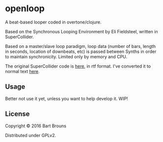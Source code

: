 # openloop

A beat-based looper coded in overtone/clojure.

Based on the Synchronous Looping Environment by Eli Fieldsteel, written in SuperCollider.

Based on a master/slave loop paradigm, loop data (number of bars, length in seconds, location of downbeats, etc) is passed between Synths in order to maintain synchronicity. Limited only by memory and CPU.

The original SuperCollider code is [here](dl.dropbox.com/u/233190/looping_environment_YT_2011-07-11_COMMENTS.rtf), in rtf format.
I've converted it to normal text [here](https://github.com/magnetophon/openloop/blob/master/doc/looping_environment_Eli_Fieldsteel.sc).

## Usage

Better not use it yet, unless you want to help develop it.
WIP!

## License

Copyright © 2016 Bart Brouns

Distributed under GPLv2.
